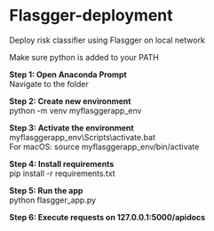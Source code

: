 # Flasgger-deployment
Deploy risk classifier using Flasgger on local network

Make sure python is added to your PATH</b>

<b>Step 1: Open Anaconda Prompt<br></b>
Navigate to the folder

<b>Step 2: Create new environment<br></b>
python -m venv myflasggerapp_env

<b>Step 3: Activate the environment<br></b>
myflasggerapp_env\Scripts\activate.bat<br>
For macOS: source myflasggerapp_env/bin/activate

<b>Step 4: Install requirements<br></b>
pip install -r requirements.txt

<b>Step 5: Run the app<br></b>
python flasgger_app.py

<b>Step 6: Execute requests on 127.0.0.1:5000/apidocs<br></b>


